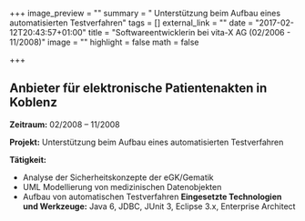 +++
image_preview = ""
summary = " Unterstützung beim Aufbau eines automatisierten Testverfahren"
tags = []
external_link = ""
date = "2017-02-12T20:43:57+01:00"
title = "Softwareentwicklerin bei vita-X AG (02/2006 - 11/2008)"
image = ""
highlight = false
math = false

+++
## Anbieter für elektronische Patientenakten in Koblenz

**Zeitraum:** 02/2008 – 11/2008

**Projekt:** Unterstützung beim Aufbau eines automatisierten Testverfahren

**Tätigkeit:**

* Analyse der Sicherheitskonzepte der eGK/Gematik
* UML Modellierung von medizinischen Datenobjekten
* Aufbau von automatischen Testverfahren
**Eingesetzte Technologien und Werkzeuge:** Java 6, JDBC, JUnit 3, Eclipse 3.x, Enterprise Architect
